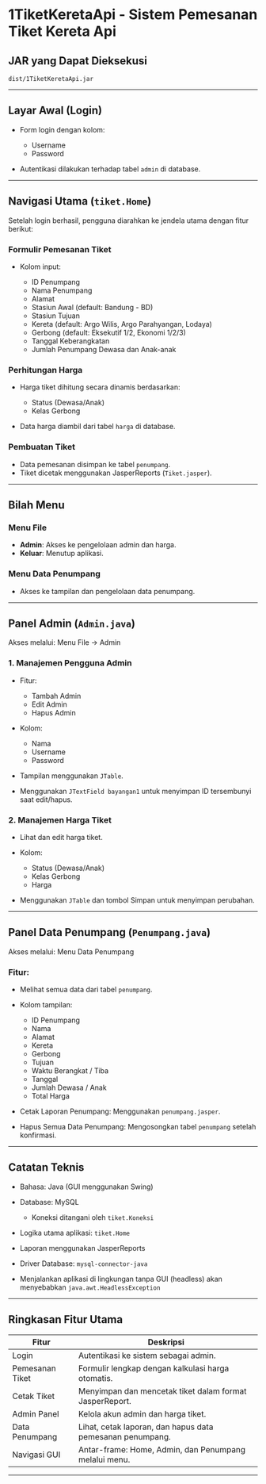 # 1TiketKeretaApi - Sistem Pemesanan Tiket Kereta Api

## JAR yang Dapat Dieksekusi

```
dist/1TiketKeretaApi.jar
```

---

## Layar Awal (Login)

* Form login dengan kolom:

  * Username
  * Password
* Autentikasi dilakukan terhadap tabel `admin` di database.

---

## Navigasi Utama (`tiket.Home`)

Setelah login berhasil, pengguna diarahkan ke jendela utama dengan fitur berikut:

### Formulir Pemesanan Tiket

* Kolom input:

  * ID Penumpang
  * Nama Penumpang
  * Alamat
  * Stasiun Awal (default: Bandung - BD)
  * Stasiun Tujuan
  * Kereta (default: Argo Wilis, Argo Parahyangan, Lodaya)
  * Gerbong (default: Eksekutif 1/2, Ekonomi 1/2/3)
  * Tanggal Keberangkatan
  * Jumlah Penumpang Dewasa dan Anak-anak

### Perhitungan Harga

* Harga tiket dihitung secara dinamis berdasarkan:

  * Status (Dewasa/Anak)
  * Kelas Gerbong
* Data harga diambil dari tabel `harga` di database.

### Pembuatan Tiket

* Data pemesanan disimpan ke tabel `penumpang`.
* Tiket dicetak menggunakan JasperReports (`Tiket.jasper`).

---

## Bilah Menu

### Menu File

* **Admin**: Akses ke pengelolaan admin dan harga.
* **Keluar**: Menutup aplikasi.

### Menu Data Penumpang

* Akses ke tampilan dan pengelolaan data penumpang.

---

## Panel Admin (`Admin.java`)

Akses melalui: Menu File → Admin

### 1. Manajemen Pengguna Admin

* Fitur:

  * Tambah Admin
  * Edit Admin
  * Hapus Admin
* Kolom:

  * Nama
  * Username
  * Password
* Tampilan menggunakan `JTable`.
* Menggunakan `JTextField bayangan1` untuk menyimpan ID tersembunyi saat edit/hapus.

### 2. Manajemen Harga Tiket

* Lihat dan edit harga tiket.
* Kolom:

  * Status (Dewasa/Anak)
  * Kelas Gerbong
  * Harga
* Menggunakan `JTable` dan tombol Simpan untuk menyimpan perubahan.

---

## Panel Data Penumpang (`Penumpang.java`)

Akses melalui: Menu Data Penumpang

### Fitur:

* Melihat semua data dari tabel `penumpang`.
* Kolom tampilan:

  * ID Penumpang
  * Nama
  * Alamat
  * Kereta
  * Gerbong
  * Tujuan
  * Waktu Berangkat / Tiba
  * Tanggal
  * Jumlah Dewasa / Anak
  * Total Harga
* Cetak Laporan Penumpang: Menggunakan `penumpang.jasper`.
* Hapus Semua Data Penumpang: Mengosongkan tabel `penumpang` setelah konfirmasi.

---

## Catatan Teknis

* Bahasa: Java (GUI menggunakan Swing)
* Database: MySQL

  * Koneksi ditangani oleh `tiket.Koneksi`
* Logika utama aplikasi: `tiket.Home`
* Laporan menggunakan JasperReports
* Driver Database: `mysql-connector-java`
* Menjalankan aplikasi di lingkungan tanpa GUI (headless) akan menyebabkan `java.awt.HeadlessException`

---

## Ringkasan Fitur Utama

| Fitur           | Deskripsi                                                 |
| --------------- | --------------------------------------------------------- |
| Login           | Autentikasi ke sistem sebagai admin.                      |
| Pemesanan Tiket | Formulir lengkap dengan kalkulasi harga otomatis.         |
| Cetak Tiket     | Menyimpan dan mencetak tiket dalam format JasperReport.   |
| Admin Panel     | Kelola akun admin dan harga tiket.                        |
| Data Penumpang  | Lihat, cetak laporan, dan hapus data pemesanan penumpang. |
| Navigasi GUI    | Antar-frame: Home, Admin, dan Penumpang melalui menu.     |

---
